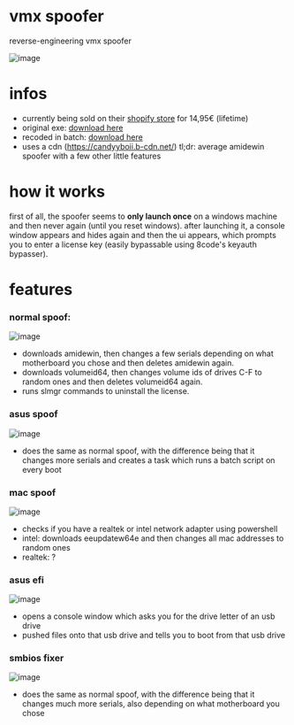 # vmx spoofer
reverse-engineering vmx spoofer

![image](https://github.com/user-attachments/assets/df48c882-6e89-47eb-867e-e18bc6f16150)

# infos
- currently being sold on their [shopify store](https://170nbq-ed.myshopify.com/) for 14,95€ (lifetime)
- original exe: [download here](https://github.com/v1peeer/vmx-spoofer/releases/download/release/original.7z)
- recoded in batch: [download here](https://github.com/v1peeer/vmx-spoofer/releases/download/release/recode.7z)
- uses a cdn (https://candyyboii.b-cdn.net/)
tl;dr: average amidewin spoofer with a few other little features

# how it works
first of all, the spoofer seems to **only launch once** on a windows machine and then never again (until you reset windows). after launching it, a console window appears and hides again and then the ui appears, which prompts you to enter a license key (easily bypassable using 8code's keyauth bypasser).

# features
### normal spoof:
![image](https://github.com/user-attachments/assets/a8dedcfc-8b18-429b-9e9e-f0ede5de0f8e)
- downloads amidewin, then changes a few serials depending on what motherboard you chose and then deletes amidewin again.
- downloads volumeid64, then changes volume ids of drives C-F to random ones and then deletes volumeid64 again.
- runs slmgr commands to uninstall the license.

### asus spoof
![image](https://github.com/user-attachments/assets/f81be862-e265-4025-8ac5-c57e07c831fb)
- does the same as normal spoof, with the difference being that it changes more serials and creates a task which runs a batch script on every boot

### mac spoof
![image](https://github.com/user-attachments/assets/fc6eab53-0471-4977-a6a9-0bd81b72cb1d)
- checks if you have a realtek or intel network adapter using powershell
- intel: downloads eeupdatew64e and then changes all mac addresses to random ones
- realtek: ?

### asus efi
![image](https://github.com/user-attachments/assets/abf2b46a-0134-4621-80e2-ae6e055d9a87)
- opens a console window which asks you for the drive letter of an usb drive
- pushed files onto that usb drive and tells you to boot from that usb drive

### smbios fixer
![image](https://github.com/user-attachments/assets/25079505-c999-4e4d-8622-4833c74ad64d)
- does the same as normal spoof, with the difference being that it changes much more serials, also depending on what motherboard you chose
